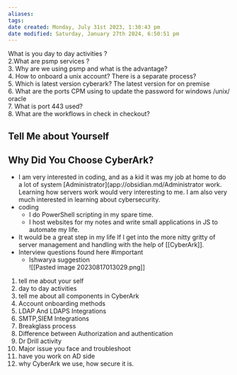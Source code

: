 ```yaml
---
aliases: 
tags: 
date created: Monday, July 31st 2023, 1:30:43 pm
date modified: Saturday, January 27th 2024, 6:50:51 pm
---
```

 
What is you day to day activities ?  
2.What are psmp services ?  
3. Why are we using psmp and what is the advantage?  
4. How to onboard a unix account? There is a separate process?  
5. Which is latest version cyberark? The latest version for on premise  
6. What are the ports CPM using to update the password for windows /unix/ oracle  
7. What is port 443 used?  
8. What are the workflows in check in checkout?

## Tell Me about Yourself

## Why Did You Choose CyberArk?

- I am very interested in coding, and as a kid it was my job at home to do a lot of system [Administrator](app://obsidian.md/Administrator work. Learning how servers work would very interesting to me. I am also very much interested in learning about cybersecurity. 
- coding 
	- I do PowerShell scripting in my spare time. 
	- I host websites for my notes and write small applications in JS to automate my life.
- It would be a great step in my life If I get into the more nitty gritty of server management and handling with the help of [[CyberArk]].  
- Interview questions found here #important  
	- Ishwarya suggestion  
![[Pasted image 20230817013029.png]]

1. tell me about your self  
2. day to day activities  
3. tell me about all components in CyberArk  
4. Account onboarding methods  
5. LDAP And LDAPS Integrations  
6. SMTP,SIEM Integrations  
7. Breakglass process  
8. Difference between Authorization and authentication
9. Dr Drill activity  
10. Major issue you face and troubleshoot  
11. have you work on AD side  
12. why CyberArk we use, how secure it is.  